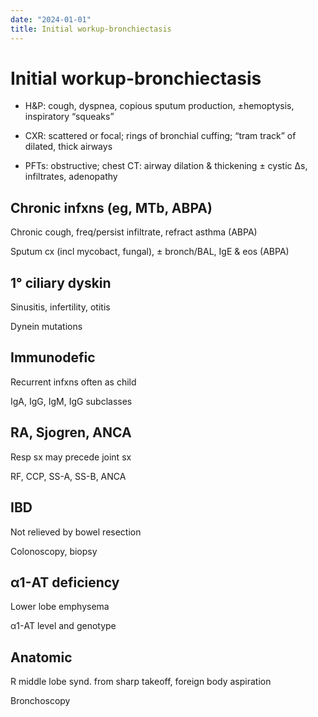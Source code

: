 ```yaml
---
date: "2024-01-01"
title: Initial workup-bronchiectasis
---
```


# Initial workup-bronchiectasis


* H&P: cough, dyspnea, copious sputum production, ±hemoptysis, inspiratory “squeaks”

* CXR: scattered or focal; rings of bronchial cuffing; “tram track” of dilated, thick airways

* PFTs: obstructive; chest CT: airway dilation & thickening ± cystic Δs, infiltrates, adenopathy

## Chronic infxns (eg, MTb, ABPA)

Chronic cough, freq/persist infiltrate, refract asthma (ABPA)

Sputum cx (incl mycobact, fungal), ± bronch/BAL, IgE & eos (ABPA)

## 1° ciliary dyskin

Sinusitis, infertility, otitis

Dynein mutations

## Immunodefic

Recurrent infxns often as child

IgA, IgG, IgM, IgG subclasses

## RA, Sjogren, ANCA

Resp sx may precede joint sx

RF, CCP, SS-A, SS-B, ANCA

## IBD

Not relieved by bowel resection

Colonoscopy, biopsy

## α1-AT deficiency

Lower lobe emphysema

α1-AT level and genotype

## Anatomic

R middle lobe synd. from sharp takeoff, foreign body aspiration

Bronchoscopy
